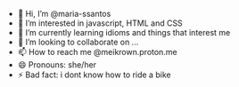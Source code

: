 - 👋 Hi, I’m @maria-ssantos
- 👀 I’m interested in javascript, HTML and CSS
- 🌱 I’m currently learning idioms and things that interest me 
- 💞️ I’m looking to collaborate on ...
- 📫 How to reach me @meikrown.proton.me
- 😄 Pronouns: she/her
- ⚡ Bad fact: i dont know how to ride a bike

<!---
maria-ssantos/maria-ssantos is a ✨ special ✨ repository because its `README.md` (this file) appears on your GitHub profile.
You can click the Preview link to take a look at your changes.
--->

